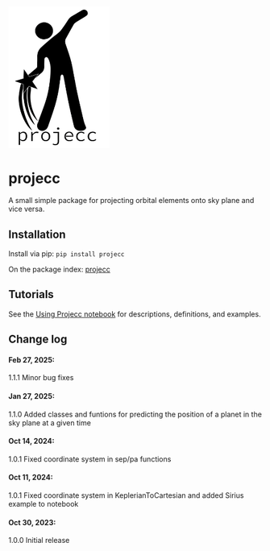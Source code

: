 <img src="projecc/logo/black-transp.png" alt="logo" width="200"/>

# projecc
A small simple package for projecting orbital elements onto sky plane and vice versa.

## Installation

Install via pip:
<code>pip install projecc</code>

On the package index: <a href="https://pypi.org/project/projecc/">projecc</a>


## Tutorials

See the <a href="https://github.com/logan-pearce/projecc/blob/main/projecc/UsingProjecc.ipynb">Using Projecc notebook</a> for descriptions, definitions, and examples.

## Change log

#### Feb 27, 2025:
1.1.1 Minor bug fixes

#### Jan 27, 2025:
1.1.0 Added classes and funtions for predicting the position of a planet in the sky plane at a given time

#### Oct 14, 2024:
1.0.1 Fixed coordinate system in sep/pa functions

#### Oct 11, 2024:
1.0.1 Fixed coordinate system in KeplerianToCartesian and added Sirius example to notebook

#### Oct 30, 2023:
1.0.0 Initial release
